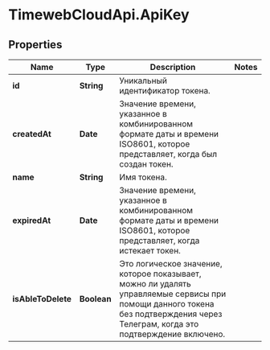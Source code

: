 # TimewebCloudApi.ApiKey

## Properties

Name | Type | Description | Notes
------------ | ------------- | ------------- | -------------
**id** | **String** | Уникальный идентификатор токена. | 
**createdAt** | **Date** | Значение времени, указанное в комбинированном формате даты и времени ISO8601, которое представляет, когда был создан токен. | 
**name** | **String** | Имя токена. | 
**expiredAt** | **Date** | Значение времени, указанное в комбинированном формате даты и времени ISO8601, которое представляет, когда истекает токен. | 
**isAbleToDelete** | **Boolean** | Это логическое значение, которое показывает, можно ли удалять управляемые сервисы при помощи данного токена без подтверждения через Телеграм, когда это подтверждение включено. | 



